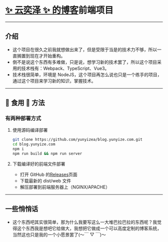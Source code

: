 # [✨ 云奕泽 ✨ 的博客](https://blog.yunyize.com:8000/?from=github.com)前端项目

---

## 介绍

- 这个项目在很久之前我就想做出来了，但是受限于当是的技术力不够，所以一直搁置到现在才开始重构。
- 倒不是说这个东西有多难做，只是说，想学习新的技术罢了，所以这个项目采用的技术栈有：Webpack、TypeScript、Vue3。
- 技术栈很简单，环境是 NodeJS，这个项目再怎么说也只是一个练手的项目，通过这个项目来学习新的知识，掌握技术。

---

## 🍟 食用 🍟 方法

### 有两种部署方式

1. 使用源码编译部署

   ```bash
   git clone https://github.com/yunyizea/blog.yunyize.com.git
   cd blog.yunyize.com
   npm i
   npm run build && npm run server
   ```

2. 下载编译好的前端文件部署
   - 打开 GitHub 的[Releases](https://github.com/yunyizea/blog.yunyize.com/releases)页面
   - 下载最新的 dist/web 文件
   - 解压部署到前端服务器上（NGINX/APACHE）

---

## 一些悄悄话

- 这个东西吧其实很简单，那为什么我要写这么一大堆巴拉巴拉的东西呢？我觉得这个东西我是想吧它给做大，我想把它做成一个可以高度定制的博客系统，当然这也只是我的一个小愿景罢了(～￣ ▽ ￣)～
